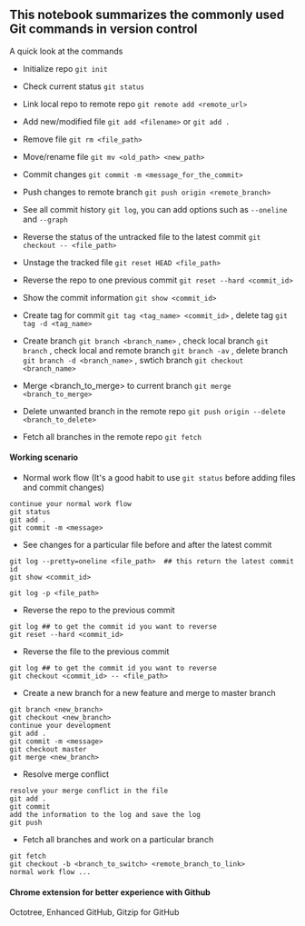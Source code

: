 ## This notebook summarizes the commonly used Git commands in version control



A quick look at the commands

- Initialize repo `git init`
- Check current status `git status`
- Link local repo to remote repo `git remote add <remote_url>`
- Add new/modified file `git add <filename>` or `git add .`
- Remove file `git rm <file_path>`
- Move/rename file `git mv <old_path> <new_path>`
- Commit changes `git commit -m <message_for_the_commit>`
- Push changes to remote branch `git push origin <remote_branch>`
- See all commit history `git log`, you can add options such as `--oneline` and `--graph`
- Reverse the status of the untracked file to the latest commit `git checkout -- <file_path>`
- Unstage the tracked file `git reset HEAD <file_path>`
- Reverse the repo to one previous commit `git reset --hard <commit_id>`
- Show the commit information `git show <commit_id>`
- Create tag for commit `git tag <tag_name> <commit_id>` , delete tag `git tag -d <tag_name>`
- Create branch `git branch <branch_name>` , check local branch `git branch` , check local and remote branch `git branch -av`  , delete branch `git branch -d <branch_name>` , swtich branch `git checkout <branch_name>` 
- Merge <branch_to_merge> to current branch `git merge <branch_to_merge>`
- Delete unwanted branch in the remote repo `git push origin --delete <branch_to_delete>`

- Fetch all branches in the remote repo `git fetch`



#### Working scenario

- Normal work flow (It's a good habit to use `git status` before adding files and commit changes)

```
continue your normal work flow
git status
git add .
git commit -m <message>
```



- See changes for a particular file before and after the latest commit

```
git log --pretty=oneline <file_path>  ## this return the latest commit id
git show <commit_id>

git log -p <file_path>
```



- Reverse the repo to the previous commit

```
git log ## to get the commit id you want to reverse
git reset --hard <commit_id>
```



- Reverse the file to the previous commit

```
git log ## to get the commit id you want to reverse
git checkout <commit_id> -- <file_path>
```



- Create a new branch for a new feature and merge to master branch

```
git branch <new_branch>
git checkout <new_branch>
continue your development
git add .
git commit -m <message>
git checkout master
git merge <new_branch>
```



- Resolve merge conflict

```
resolve your merge conflict in the file
git add .
git commit
add the information to the log and save the log
git push 
```



- Fetch all branches and work on a particular branch

```
git fetch
git checkout -b <branch_to_switch> <remote_branch_to_link>
normal work flow ...
```



#### Chrome extension for better experience with Github

Octotree, Enhanced GitHub, Gitzip for GitHub